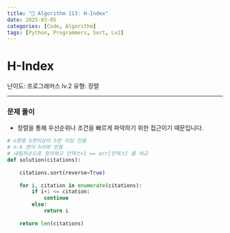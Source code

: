 ```yaml
---
title: "🧠 Algorithm 113: H-Index"
date: 2025-03-05
categories: [Code, Algorithm]
tags: [Python, Programmers, Sort, Lv2]
---
```


# H-Index

난이도: 프로그래머스 lv.2
유형: 정렬

---

### 문제 풀이

- 정렬을 통해 우선순위나 조건을 빠르게 파악하기 위한 접근이기 때문입니다.

```python
# n편중 h편이상이 h번 이상 인용
# n-h 편이 h이하 인용
# 내림차순으로 정리하고 인덱스+1 == arr[인덱스] 를 비교
def solution(citations):
    
    citations.sort(reverse=True)
    
    for i, citation in enumerate(citations):
        if i+1 <= citation:
            continue
        else:
            return i
        
    return len(citations)
```